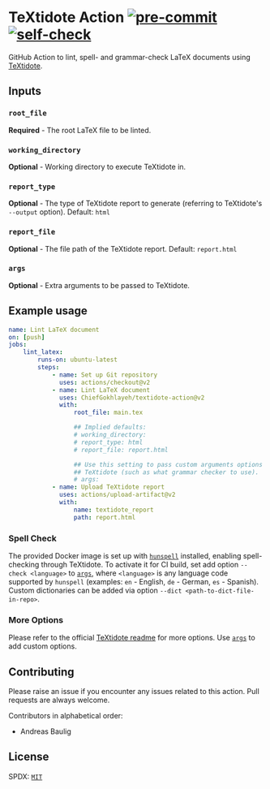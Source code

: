 # TeXtidote Action [![pre-commit](https://github.com/ChiefGokhlayeh/textidote-action/workflows/pre-commit/badge.svg)](https://github.com/ChiefGokhlayeh/textidote-action/actions?query=workflow%3Apre-commit) [![self-check](https://github.com/ChiefGokhlayeh/textidote-action/workflows/self-check/badge.svg)](https://github.com/ChiefGokhlayeh/textidote-action/actions?query=workflow%3Aself-check)

GitHub Action to lint, spell- and grammar-check LaTeX documents using [TeXtidote](https://github.com/sylvainhalle/textidote).

## Inputs

### `root_file`

**Required** - The root LaTeX file to be linted.

### `working_directory`

**Optional** - Working directory to execute TeXtidote in.

### `report_type`

**Optional** - The type of TeXtidote report to generate (referring to TeXtidote's `--output` option). Default: `html`

### `report_file`

**Optional** - The file path of the TeXtidote report. Default: `report.html`

### `args`

**Optional** - Extra arguments to be passed to TeXtidote.

## Example usage

```yaml
name: Lint LaTeX document
on: [push]
jobs:
    lint_latex:
        runs-on: ubuntu-latest
        steps:
            - name: Set up Git repository
              uses: actions/checkout@v2
            - name: Lint LaTeX document
              uses: ChiefGokhlayeh/textidote-action@v2
              with:
                  root_file: main.tex

                  ## Implied defaults:
                  # working_directory:
                  # report_type: html
                  # report_file: report.html

                  ## Use this setting to pass custom arguments options to
                  ## TeXtidote (such as what grammar checker to use).
                  # args:
            - name: Upload TeXtidote report
              uses: actions/upload-artifact@v2
              with:
                  name: textidote_report
                  path: report.html
```

### Spell Check

The provided Docker image is set up with [`hunspell`](https://github.com/hunspell/hunspell) installed, enabling spell-checking through TeXtidote. To activate it for CI build, set add option `--check <language>` to [`args`](#args), where `<language>` is any language code supported by `hunspell` (examples: `en` - English, `de` - German, `es` - Spanish). Custom dictionaries can be added via option `--dict <path-to-dict-file-in-repo>`.

### More Options

Please refer to the official [TeXtidote readme](https://github.com/sylvainhalle/textidote/blob/master/Readme.md) for more options. Use [`args`](#args) to add custom options.

## Contributing

Please raise an issue if you encounter any issues related to this action. Pull requests are always welcome.

Contributors in alphabetical order:

-   Andreas Baulig

## License

SPDX: [`MIT`](https://opensource.org/licenses/MIT)

